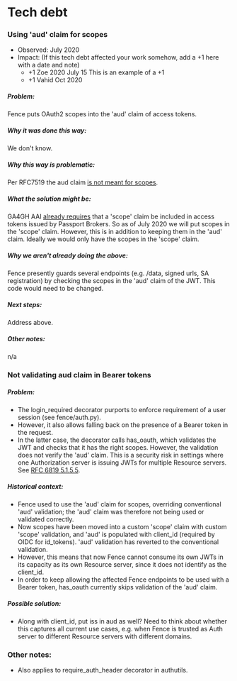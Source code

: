 #  Tech debt

### Using 'aud' claim for scopes
- Observed: July 2020
- Impact: (If this tech debt affected your work somehow, add a +1 here with a date and note)
  - +1 Zoe 2020 July 15 This is an example of a +1
  - +1 Vahid Oct 2020
  
##### Problem:
Fence puts OAuth2 scopes into the 'aud' claim of access tokens.
##### Why it was done this way:
We don't know.
##### Why this way is problematic:
Per RFC7519 the aud claim [is not meant for scopes](https://tools.ietf.org/html/rfc7519#section-4.1.3).
##### What the solution might be:
GA4GH AAI [already requires](https://github.com/ga4gh/data-security/blob/master/AAI/AAIConnectProfile.md#access_token-issued-by-broker) that a 'scope' claim be included in access tokens issued by Passport Brokers. So as of July 2020 we will put scopes in the 'scope' claim. However, this is in addition to keeping them in the 'aud' claim. Ideally we would only have the scopes in the 'scope' claim.
##### Why we aren't already doing the above:
Fence presently guards several endpoints (e.g. /data, signed urls, SA registration) by checking the scopes in the 'aud' claim of the JWT. This code would need to be changed.
##### Next steps:
Address above.
##### Other notes:
n/a


### Not validating aud claim in Bearer tokens
##### Problem:
- The login_required decorator purports to enforce requirement of a user session (see fence/auth.py).
- However, it also allows falling back on the presence of a Bearer token in the request.
- In the latter case, the decorator calls has_oauth, which validates the JWT and checks that it has the right scopes. However, the validation does not verify the 'aud' claim. This is a security risk in settings where one Authorization server is issuing JWTs for multiple Resource servers. See [RFC 6819 5.1.5.5](https://tools.ietf.org/html/rfc6819#section-5.1.5.5).
##### Historical context:
- Fence used to use the 'aud' claim for scopes, overriding conventional 'aud' validation; the 'aud' claim was therefore not being used or validated correctly.
- Now scopes have been moved into a custom 'scope' claim with custom 'scope' validation, and 'aud' is populated with client_id (required by OIDC for id_tokens). 'aud' validation has reverted to the conventional validation.
- However, this means that now Fence cannot consume its own JWTs in its capacity as its own Resource server, since it does not identify as the client_id.
- In order to keep allowing the affected Fence endpoints to be used with a Bearer token, has_oauth currently skips validation of the 'aud' claim.
##### Possible solution:
- Along with client_id, put iss in aud as well? Need to think about whether this captures all current use cases, e.g. when Fence is trusted as Auth server to different Resource servers with different domains.
### Other notes:
- Also applies to require_auth_header decorator in authutils.
